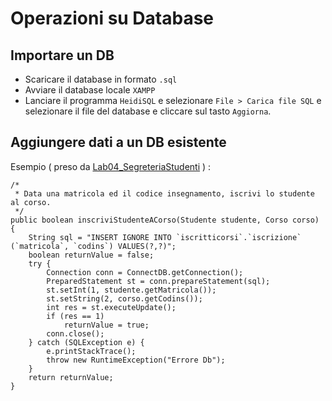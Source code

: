 # Operazioni su Database
## Importare un DB
* Scaricare il database in formato `.sql`
* Avviare il database locale `XAMPP`
* Lanciare il programma `HeidiSQL` e selezionare `File > Carica file SQL` e selezionare il file del database e cliccare sul tasto `Aggiorna`.

## Aggiungere dati a un DB esistente

Esempio ( preso da [Lab04_SegreteriaStudenti](https://github.com/SerenaCortese/Lab04) ) :

	/*
	 * Data una matricola ed il codice insegnamento, iscrivi lo studente al corso.
	 */
	public boolean inscriviStudenteACorso(Studente studente, Corso corso) {
		String sql = "INSERT IGNORE INTO `iscritticorsi`.`iscrizione` (`matricola`, `codins`) VALUES(?,?)";
		boolean returnValue = false;
		try {
			Connection conn = ConnectDB.getConnection();
			PreparedStatement st = conn.prepareStatement(sql);
			st.setInt(1, studente.getMatricola());
			st.setString(2, corso.getCodins());
			int res = st.executeUpdate();	
			if (res == 1)
				returnValue = true;
			conn.close();
		} catch (SQLException e) {
			e.printStackTrace();
			throw new RuntimeException("Errore Db");
		}
		return returnValue;
	}
